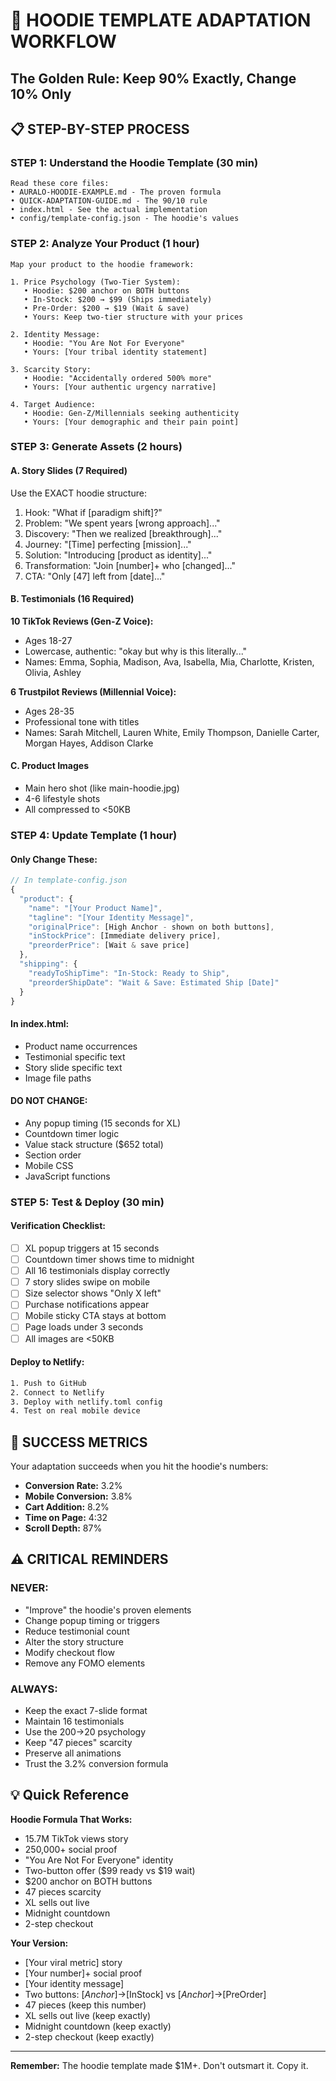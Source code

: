 # 🚀 HOODIE TEMPLATE ADAPTATION WORKFLOW

## The Golden Rule: Keep 90% Exactly, Change 10% Only

## 📋 STEP-BY-STEP PROCESS

### STEP 1: Understand the Hoodie Template (30 min)
```
Read these core files:
• AURALO-HOODIE-EXAMPLE.md - The proven formula
• QUICK-ADAPTATION-GUIDE.md - The 90/10 rule
• index.html - See the actual implementation
• config/template-config.json - The hoodie's values
```

### STEP 2: Analyze Your Product (1 hour)
```
Map your product to the hoodie framework:

1. Price Psychology (Two-Tier System):
   • Hoodie: $200 anchor on BOTH buttons
   • In-Stock: $200 → $99 (Ships immediately)
   • Pre-Order: $200 → $19 (Wait & save)
   • Yours: Keep two-tier structure with your prices

2. Identity Message:
   • Hoodie: "You Are Not For Everyone"
   • Yours: [Your tribal identity statement]

3. Scarcity Story:
   • Hoodie: "Accidentally ordered 500% more"
   • Yours: [Your authentic urgency narrative]

4. Target Audience:
   • Hoodie: Gen-Z/Millennials seeking authenticity
   • Yours: [Your demographic and their pain point]
```

### STEP 3: Generate Assets (2 hours)

#### A. Story Slides (7 Required)
Use the EXACT hoodie structure:
1. Hook: "What if [paradigm shift]?"
2. Problem: "We spent years [wrong approach]..."
3. Discovery: "Then we realized [breakthrough]..."
4. Journey: "[Time] perfecting [mission]..."
5. Solution: "Introducing [product as identity]..."
6. Transformation: "Join [number]+ who [changed]..."
7. CTA: "Only [47] left from [date]..."

#### B. Testimonials (16 Required)
**10 TikTok Reviews (Gen-Z Voice):**
- Ages 18-27
- Lowercase, authentic: "okay but why is this literally..."
- Names: Emma, Sophia, Madison, Ava, Isabella, Mia, Charlotte, Kristen, Olivia, Ashley

**6 Trustpilot Reviews (Millennial Voice):**
- Ages 28-35
- Professional tone with titles
- Names: Sarah Mitchell, Lauren White, Emily Thompson, Danielle Carter, Morgan Hayes, Addison Clarke

#### C. Product Images
- Main hero shot (like main-hoodie.jpg)
- 4-6 lifestyle shots
- All compressed to <50KB

### STEP 4: Update Template (1 hour)

#### Only Change These:
```javascript
// In template-config.json
{
  "product": {
    "name": "[Your Product Name]",
    "tagline": "[Your Identity Message]",
    "originalPrice": [High Anchor - shown on both buttons],
    "inStockPrice": [Immediate delivery price],
    "preorderPrice": [Wait & save price]
  },
  "shipping": {
    "readyToShipTime": "In-Stock: Ready to Ship",
    "preorderShipDate": "Wait & Save: Estimated Ship [Date]"
  }
}
```

#### In index.html:
- Product name occurrences
- Testimonial specific text
- Story slide specific text
- Image file paths

#### DO NOT CHANGE:
- Any popup timing (15 seconds for XL)
- Countdown timer logic
- Value stack structure ($652 total)
- Section order
- Mobile CSS
- JavaScript functions

### STEP 5: Test & Deploy (30 min)

#### Verification Checklist:
- [ ] XL popup triggers at 15 seconds
- [ ] Countdown timer shows time to midnight
- [ ] All 16 testimonials display correctly
- [ ] 7 story slides swipe on mobile
- [ ] Size selector shows "Only X left"
- [ ] Purchase notifications appear
- [ ] Mobile sticky CTA stays at bottom
- [ ] Page loads under 3 seconds
- [ ] All images are <50KB

#### Deploy to Netlify:
```bash
1. Push to GitHub
2. Connect to Netlify
3. Deploy with netlify.toml config
4. Test on real mobile device
```

## 🎯 SUCCESS METRICS

Your adaptation succeeds when you hit the hoodie's numbers:
- **Conversion Rate:** 3.2%
- **Mobile Conversion:** 3.8%
- **Cart Addition:** 8.2%
- **Time on Page:** 4:32
- **Scroll Depth:** 87%

## ⚠️ CRITICAL REMINDERS

### NEVER:
- "Improve" the hoodie's proven elements
- Change popup timing or triggers
- Reduce testimonial count
- Alter the story structure
- Modify checkout flow
- Remove any FOMO elements

### ALWAYS:
- Keep the exact 7-slide format
- Maintain 16 testimonials
- Use the $200→$20 psychology
- Keep "47 pieces" scarcity
- Preserve all animations
- Trust the 3.2% conversion formula

## 💡 Quick Reference

**Hoodie Formula That Works:**
- 15.7M TikTok views story
- 250,000+ social proof
- "You Are Not For Everyone" identity
- Two-button offer ($99 ready vs $19 wait)
- $200 anchor on BOTH buttons
- 47 pieces scarcity
- XL sells out live
- Midnight countdown
- 2-step checkout

**Your Version:**
- [Your viral metric] story
- [Your number]+ social proof
- [Your identity message]
- Two buttons: $[Anchor]→$[InStock] vs $[Anchor]→$[PreOrder]
- 47 pieces (keep this number)
- XL sells out live (keep exactly)
- Midnight countdown (keep exactly)
- 2-step checkout (keep exactly)

---

**Remember:** The hoodie template made $1M+. Don't outsmart it. Copy it.